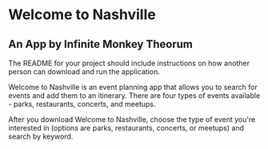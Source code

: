 # Welcome to Nashville
## An App by Infinite Monkey Theorum

The README for your project should include instructions on how another person can download and run the application.

Welcome to Nashville is an event planning app that allows you to search for events and add them to an itinerary. There are four types of events available - parks, restaurants, concerts, and meetups.

After you download Welcome to Nashville, choose the type of event you're interested in (options are parks, restaurants, concerts, or meetups) and search by keyword. 